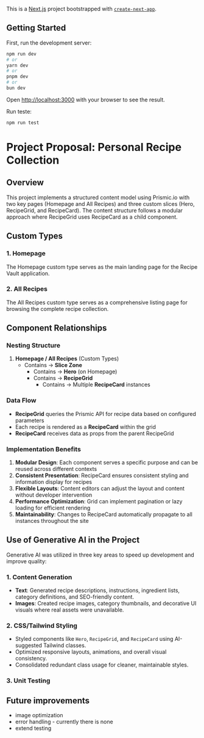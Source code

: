 This is a [Next.js](https://nextjs.org) project bootstrapped with [`create-next-app`](https://nextjs.org/docs/app/api-reference/cli/create-next-app).

## Getting Started

First, run the development server:

```bash
npm run dev
# or
yarn dev
# or
pnpm dev
# or
bun dev
```

Open [http://localhost:3000](http://localhost:3000) with your browser to see the result.

Run teste:
```bash
npm run test
```


# Project Proposal: Personal Recipe Collection

## Overview
This project implements a structured content model using Prismic.io with two key pages (Homepage and All Recipes) and three custom slices (Hero, RecipeGrid, and RecipeCard). The content structure follows a modular approach where RecipeGrid uses RecipeCard as a child component.

## Custom Types
### 1. Homepage
The Homepage custom type serves as the main landing page for the Recipe Vault application.
### 2. All Recipes
The All Recipes custom type serves as a comprehensive listing page for browsing the complete recipe collection.

## Component Relationships
### Nesting Structure
1. **Homepage / All Recipes** (Custom Types)
    - Contains → **Slice Zone**
        - Contains → **Hero** (on Homepage)
        - Contains → **RecipeGrid**
            - Contains → Multiple **RecipeCard** instances
### Data Flow
- **RecipeGrid** queries the Prismic API for recipe data based on configured parameters
- Each recipe is rendered as a **RecipeCard** within the grid
- **RecipeCard** receives data as props from the parent RecipeGrid

### Implementation Benefits
1. **Modular Design**: Each component serves a specific purpose and can be reused across different contexts
2. **Consistent Presentation**: RecipeCard ensures consistent styling and information display for recipes
3. **Flexible Layouts**: Content editors can adjust the layout and content without developer intervention
4. **Performance Optimization**: Grid can implement pagination or lazy loading for efficient rendering
5. **Maintainability**: Changes to RecipeCard automatically propagate to all instances throughout the site

## Use of Generative AI in the Project
Generative AI was utilized in three key areas to speed up development and improve quality:
### 1. **Content Generation**
- **Text**: Generated recipe descriptions, instructions, ingredient lists, category definitions, and SEO-friendly content.
- **Images**: Created recipe images, category thumbnails, and decorative UI visuals where real assets were unavailable.

### 2. **CSS/Tailwind Styling**
- Styled components like `Hero`, `RecipeGrid`, and `RecipeCard` using AI-suggested Tailwind classes.
- Optimized responsive layouts, animations, and overall visual consistency.
- Consolidated redundant class usage for cleaner, maintainable styles.

### 3. **Unit Testing**

## Future improvements
- image optimization
- error handling - currently there is none
- extend testing

